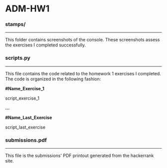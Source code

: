 # ADM-HW1

### stamps/
------

This folder contains screenshots of the console. These screenshots assess the exercises I completed successfully.

### scripts.py
------

This file contains the code related to the homework 1 exercises I completed. The code is organized in the following fashion:

**#Name_Exercise_1**

script_exercise_1

**...**

**#Name_Last_Exercise**

script_last_exercise

### submissions.pdf
------

This file is the submissions' PDF printout generated from the hackerrank site.
